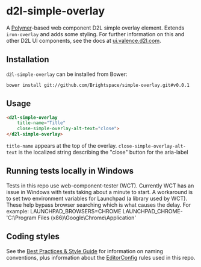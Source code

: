 # d2l-simple-overlay

A [Polymer](https://www.polymer-project.org/1.0/)-based web component D2L simple overlay element. Extends `iron-overlay` and adds some styling.
For further information on this and other D2L UI components, see the docs at [ui.valence.d2l.com](http://ui.valence.d2l.com/).

## Installation
`d2l-simple-overlay` can be installed from Bower:
```shell
bower install git://github.com/Brightspace/simple-overlay.git#v0.0.1
```

## Usage
```html
<d2l-simple-overlay
	title-name="Title"
	close-simple-overlay-alt-text="close">
</d2l-simple-overlay>
```

`title-name` appears at the top of the overlay.
`close-simple-overlay-alt-text` is the localized string describing the "close" button for the aria-label

## Running tests locally in Windows

Tests in this repo use web-component-tester (WCT). Currently WCT has an issue in Windows with tests taking about a minute to start.  A workaround is to set two environment variables for Launchpad (a library used by WCT).  These help bypass browser searching which is what causes the delay.  For example:
LAUNCHPAD_BROWSERS=CHROME
LAUNCHPAD_CHROME-'C:\Program Files (x86)\Google\Chrome\Application'

## Coding styles

See the [Best Practices & Style Guide](https://github.com/Brightspace/valence-ui-docs/wiki/Best-Practices-&-Style-Guide) for information on naming conventions, plus information about the [EditorConfig](http://editorconfig.org) rules used in this repo.
